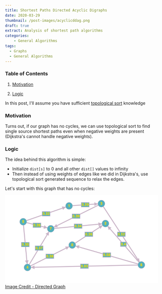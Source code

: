 ```yaml
---
title: Shortest Paths Directed Acyclic Digraphs
date: 2020-03-29
thumbnail: /post-images/acyclicddag.png
draft: true
extract: Analysis of shortest path algorithms
categories: 
    - General Algorithms
tags:
  - Graphs
  - General Algorithms
---
```


### Table of Contents

1. [Motivation](#motivation)

2. [Logic](#logic)

In this post, I'll assume you have sufficient [topological sort](/topological-sort) knowledge

### Motivation

Turns out, if our graph has no cycles, we can use topological sort to find single source shortest paths even when negative weights are present (Dijkstra's cannot handle negative weights).

### Logic

The idea behind this algorithm is simple:

- Initialize `dist[s]` to 0 and all other `dist[]` values to infinity
- Then instead of using weights of edges like we did in Dijkstra's, use topological sort generated sequence to relax the edges. 

Let's start with this graph that has no cycles:

![Directed-Graph](images/spdag/spdag1.png) [Image Credit - Directed Graph](https://graphonline.ru/en/)



